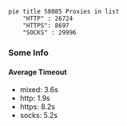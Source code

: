 
```mermaid
pie title 58085 Proxies in list
    "HTTP" : 26724
    "HTTPS": 8697
    "SOCKS" : 29996
```

### Some Info
#### Average Timeout

- mixed: 3.6s
- http: 1.9s
- https: 8.2s
- socks: 5.2s